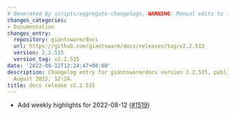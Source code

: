 ```yaml
---
# Generated by scripts/aggregate-changelogs. WARNING: Manual edits to this files will be overwritten.
changes_categories:
- Documentation
changes_entry:
  repository: giantswarm/docs
  url: https://github.com/giantswarm/docs/releases/tag/v2.2.515
  version: 2.2.515
  version_tag: v2.2.515
date: '2022-08-12T12:24:47+00:00'
description: Changelog entry for giantswarm/docs version 2.2.515, published on 12
  August 2022, 12:24.
title: docs release v2.2.515
---
```


- Add weekly highlights for 2022-08-12 ([#1519](https://github.com/giantswarm/docs/pull/1519))
